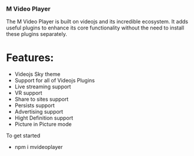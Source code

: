 ### M Video Player

The M Video Player is built on videojs and its incredible ecosystem. It adds useful plugins to enhance its core functionality without the need to install these plugins separately. 

# Features:

- Videojs Sky theme
- Support for all of Videojs Plugins
- Live streaming support
- VR support
- Share to sites support
- Persists support
- Advertising support
- Hight Definition support
- Picture in Picture mode

To get started

- npm i mvideoplayer

